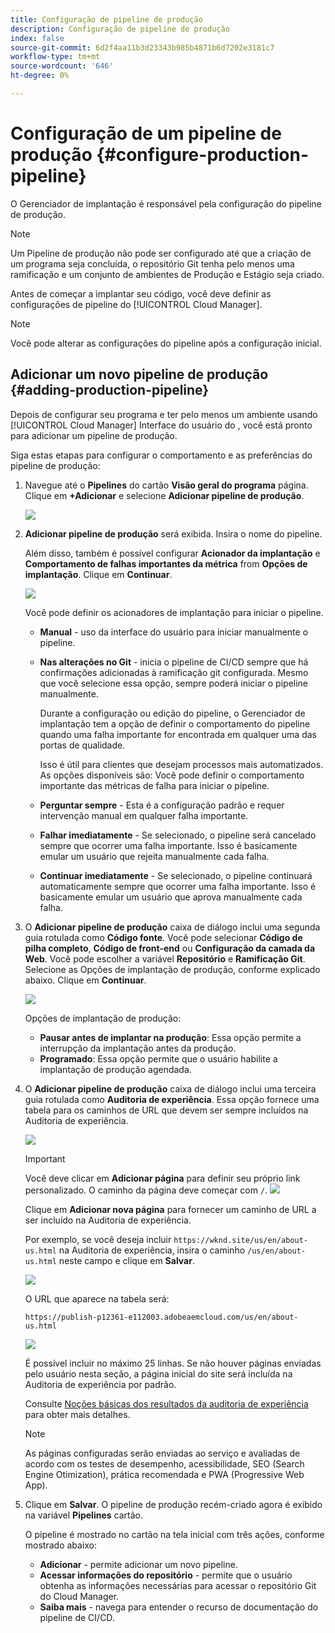 ```yaml
---
title: Configuração de pipeline de produção
description: Configuração de pipeline de produção
index: false
source-git-commit: 6d2f4aa11b3d23343b985b4871b6d7202e3181c7
workflow-type: tm+mt
source-wordcount: '646'
ht-degree: 0%

---
```



# Configuração de um pipeline de produção {#configure-production-pipeline}

O Gerenciador de implantação é responsável pela configuração do pipeline de produção.

>[!NOTE]
>Um Pipeline de produção não pode ser configurado até que a criação de um programa seja concluída, o repositório Git tenha pelo menos uma ramificação e um conjunto de ambientes de Produção e Estágio seja criado.

Antes de começar a implantar seu código, você deve definir as configurações de pipeline do [!UICONTROL Cloud Manager].

>[!NOTE]
>Você pode alterar as configurações do pipeline após a configuração inicial.

## Adicionar um novo pipeline de produção {#adding-production-pipeline}

Depois de configurar seu programa e ter pelo menos um ambiente usando [!UICONTROL Cloud Manager] Interface do usuário do , você está pronto para adicionar um pipeline de produção.

Siga estas etapas para configurar o comportamento e as preferências do pipeline de produção:

1. Navegue até o **Pipelines** do cartão **Visão geral do programa** página.
Clique em **+Adicionar** e selecione **Adicionar pipeline de produção**.

   ![](/help/implementing/cloud-manager/assets/configure-pipeline/add-prod-1.png)

1. **Adicionar pipeline de produção** será exibida. Insira o nome do pipeline.

   Além disso, também é possível configurar **Acionador da implantação** e **Comportamento de falhas importantes da métrica** from **Opções de implantação**. Clique em **Continuar**.

   ![](/help/implementing/cloud-manager/assets/configure-pipeline/prod-pipeline-add2.png)


   Você pode definir os acionadores de implantação para iniciar o pipeline.

   * **Manual** - uso da interface do usuário para iniciar manualmente o pipeline.
   * **Nas alterações no Git** - inicia o pipeline de CI/CD sempre que há confirmações adicionadas à ramificação git configurada. Mesmo que você selecione essa opção, sempre poderá iniciar o pipeline manualmente.

      Durante a configuração ou edição do pipeline, o Gerenciador de implantação tem a opção de definir o comportamento do pipeline quando uma falha importante for encontrada em qualquer uma das portas de qualidade.

      Isso é útil para clientes que desejam processos mais automatizados. As opções disponíveis são:
   Você pode definir o comportamento importante das métricas de falha para iniciar o pipeline.

   * **Perguntar sempre** - Esta é a configuração padrão e requer intervenção manual em qualquer falha importante.
   * **Falhar imediatamente** - Se selecionado, o pipeline será cancelado sempre que ocorrer uma falha importante. Isso é basicamente emular um usuário que rejeita manualmente cada falha.
   * **Continuar imediatamente** - Se selecionado, o pipeline continuará automaticamente sempre que ocorrer uma falha importante. Isso é basicamente emular um usuário que aprova manualmente cada falha.


1. O **Adicionar pipeline de produção** caixa de diálogo inclui uma segunda guia rotulada como **Código fonte**. Você pode selecionar **Código de pilha completo**, **Código de front-end** ou **Configuração da camada da Web**. Você pode escolher a variável **Repositório** e **Ramificação Git**. Selecione as Opções de implantação de produção, conforme explicado abaixo. Clique em **Continuar**.

   ![](/help/implementing/cloud-manager/assets/configure-pipeline/prod-fullstack1.png)

   Opções de implantação de produção:

   * **Pausar antes de implantar na produção**: Essa opção permite a interrupção da implantação antes da produção.
   * **Programado**: Essa opção permite que o usuário habilite a implantação de produção agendada.

1. O **Adicionar pipeline de produção** caixa de diálogo inclui uma terceira guia rotulada como **Auditoria de experiência**. Essa opção fornece uma tabela para os caminhos de URL que devem ser sempre incluídos na Auditoria de experiência.

   ![](/help/implementing/cloud-manager/assets/configure-pipeline/add-prod-audit.png)

   >[!IMPORTANT]
   >Você deve clicar em **Adicionar página** para definir seu próprio link personalizado. O caminho da página deve começar com `/`.
   >![](/help/implementing/cloud-manager/assets/configure-pipeline/add-prod-audit2.png)


   Clique em **Adicionar nova página** para fornecer um caminho de URL a ser incluído na Auditoria de experiência.

   Por exemplo, se você deseja incluir `https://wknd.site/us/en/about-us.html` na Auditoria de experiência, insira o caminho `/us/en/about-us.html` neste campo e clique em **Salvar**.

   ![](/help/implementing/cloud-manager/assets/configure-pipeline/add-prod-audit3.png)

   O URL que aparece na tabela será:

   `https://publish-p12361-e112003.adobeaemcloud.com/us/en/about-us.html`

   ![](/help/implementing/cloud-manager/assets/configure-pipeline/add-prod-audit4.png)

   É possível incluir no máximo 25 linhas. Se não houver páginas enviadas pelo usuário nesta seção, a página inicial do site será incluída na Auditoria de experiência por padrão.

   Consulte [Noções básicas dos resultados da auditoria de experiência](/help/implementing/cloud-manager/experience-audit-testing.md) para obter mais detalhes.

   >[!NOTE]
   > As páginas configuradas serão enviadas ao serviço e avaliadas de acordo com os testes de desempenho, acessibilidade, SEO (Search Engine Otimization), prática recomendada e PWA (Progressive Web App).

1. Clique em **Salvar**. O pipeline de produção recém-criado agora é exibido na variável **Pipelines** cartão.

   O pipeline é mostrado no cartão na tela inicial com três ações, conforme mostrado abaixo:

   * **Adicionar** - permite adicionar um novo pipeline.
   * **Acessar informações do repositório** - permite que o usuário obtenha as informações necessárias para acessar o repositório Git do Cloud Manager.
   * **Saiba mais** - navega para entender o recurso de documentação do pipeline de CI/CD.




